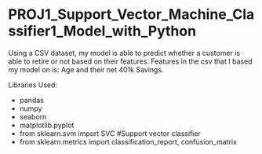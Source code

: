 # PROJ1_Support_Vector_Machine_Classifier1_Model_with_Python

Using a CSV dataset, my model is able to predict whether a customer is able to retire or not based on their features. Features in the csv that I based my model on is: Age and their net 401k Savings. 

Libraries Used: 
  - pandas
  - numpy 
  - seaborn
  - matplotlib.pyplot
  - from sklearn.svm import SVC #Support vector classifier
  - from sklearn.metrics import classification_report, confusion_matrix
